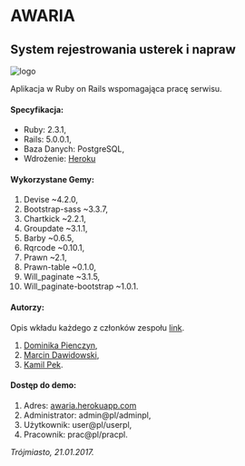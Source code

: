 # AWARIA
## System rejestrowania usterek i napraw

![logo](https://github.com/kamilpek/ror-awaria/blob/master/docs/logo.png)

Aplikacja w Ruby on Rails wspomagająca pracę serwisu.

#### Specyfikacja:
* Ruby: 2.3.1,
* Rails: 5.0.0.1,
* Baza Danych: PostgreSQL,
* Wdrożenie: [Heroku](https://awaria.herokuapp.com/)

#### Wykorzystane Gemy:
1. Devise ~4.2.0,
1. Bootstrap-sass ~3.3.7,
1. Chartkick ~2.2.1,
1. Groupdate ~3.1.1,
1. Barby ~0.6.5,
1. Rqrcode ~0.10.1,
1. Prawn ~2.1,
1. Prawn-table ~0.1.0,
1. Will_paginate ~3.1.5,
1. Will_paginate-bootstrap ~1.0.1.

#### Autorzy:
Opis wkładu każdego z członków zespołu [link](https://github.com/kamilpek/ror-awaria/blob/master/docs/opis.pdf).
1. [Dominika Pienczyn](https://github.com/dpienczyn),
1. [Marcin Dawidowski](https://github.com/mdawidowski),
1. [Kamil Pek](https://github.com/kamilpek).

#### Dostęp do demo:
1. Adres: [awaria.herokuapp.com](https://awaria.herokuapp.com/)
1. Administrator: admin@pl/adminpl,
1. Użytkownik: user@pl/userpl,
1. Pracownik: prac@pl/pracpl.

*Trójmiasto, 21.01.2017.*

